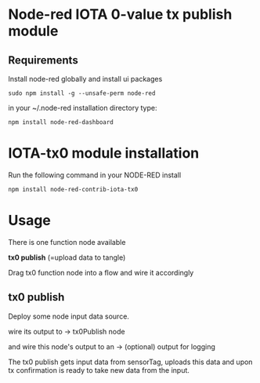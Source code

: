 # Node-red IOTA 0-value tx publish module

## Requirements

Install node-red globally and install ui packages

```
sudo npm install -g --unsafe-perm node-red
```

in your ~/.node-red installation directory type:
```
npm install node-red-dashboard
```

# IOTA-tx0 module installation

Run the following command in your NODE-RED install
```
npm install node-red-contrib-iota-tx0
```

# Usage

There is one function node available

**tx0 publish** (=upload data to tangle)

Drag tx0 function node into a flow and wire it accordingly


## tx0 publish

Deploy some node input data source.

wire its output to
-> tx0Publish node

and wire this node's output to an
-> (optional) output for logging

The tx0 publish gets input data from sensorTag, uploads this data and upon
tx confirmation is ready to take new data from the input.


